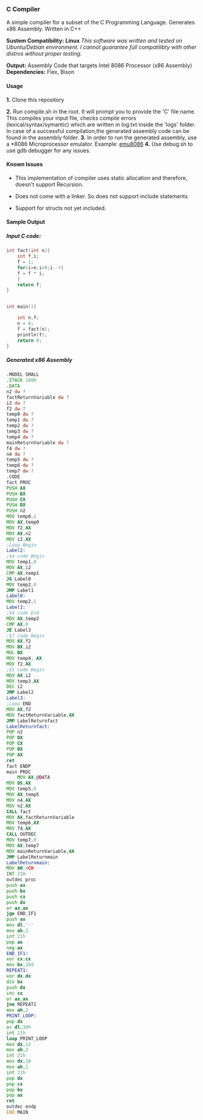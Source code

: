 ### C Compiler

A simple compiler for a subset of the C Programming Language.  Generates x86 Assembly. Written in C++ 

**Sustem Compatibility:** **Linux** 
*This software was written and tested on Ubuntu/Debian environment. I cannot guarantee full compatilibty with other distros without proper testing.*

**Output:** Assembly Code that targets Intel 8086 Processor (x86 Assembly)
**Dependencies:** Flex, Bison


#### Usage
**1.** Clone this repository

**2.** Run compile.sh in the root. It will prompt you to provide the 'C' file name. This compiles your input file, checks compile errors (lexical/syntax/symantic) which are written in log.txt inside the 'logs' folder. In case of a successful compilation,the generated assembly code can be found in the assembly folder.
**3.** In order to run the generated assembly, use a *8086 Microprocessor emulator. Example: [emu8086](https://emu8086-microprocessor-emulator.en.softonic.com/)
**4.** Use debug.sh to use gdb debugger for any issues.



#### Known Issues

- This implementation of compiler uses static allocation and therefore, doesn't support Recursion.

- Does not come with a linker. So does not support include statements

- Support for structs not yet included.

#### Sample Output
##### Input C code:
```c
int fact(int n){
    int f,i;
    f = 1;
    for(i=n;i>0;i--){
    f = f * i;
    }
    return f;
}


int main(){

    int n,f;
    n = 6;
    f = fact(n);
    println(f);
    return 0;
}

```
##### Generated x86 Assembly
```asm
.MODEL SMALL
.STACK 100H
.DATA 
n2 dw ?
factReturnVariable dw ?
i2 dw ?
f2 dw ?
temp0 dw ?
temp1 dw ?
temp2 dw ?
temp3 dw ?
temp4 dw ?
mainReturnVariable dw ?
f4 dw ?
n4 dw ?
temp5 dw ?
temp6 dw ?
temp7 dw ?
.CODE
fact PROC
PUSH AX
PUSH BX 
PUSH CX 
PUSH DX
PUSH n2
MOV temp0,1
MOV AX,temp0
MOV f2,AX
MOV AX,n2
MOV i2,AX
;Loop Begin
Label2:
;$4 code Begin
MOV temp1,0
MOV AX,i2
CMP AX,temp1
JG Label0
MOV temp2,0
JMP Label1
Label0:
MOV temp2,1
Label1:
;$4 code End
MOV AX,temp2
CMP AX,0
JE Label3
;$7 code Begin
MOV AX,f2
MOV BX,i2
MUL BX
MOV temp4, AX
MOV f2,AX
;$5 code Begin
MOV AX,i2
MOV temp3,AX
DEC i2
JMP Label2
Label3:
;Loop END
MOV AX,f2
MOV factReturnVariable,AX
JMP LabelReturnfact
LabelReturnfact:
POP n2
POP DX
POP CX
POP BX
POP AX
ret
fact ENDP
main PROC
    MOV AX,@DATA
MOV DS,AX 
MOV temp5,6
MOV AX,temp5
MOV n4,AX
MOV n2,AX
CALL fact
MOV AX,factReturnVariable
MOV temp6,AX
MOV f4,AX
CALL OUTDEC
MOV temp7,0
MOV AX,temp7
MOV mainReturnVariable,AX
JMP LabelReturnmain
LabelReturnmain:
MOV AH,4CH
INT 21H
outdec proc
push ax
push bx
push cx
push dx
or ax,ax
jge END_IF1
push ax
mov dl,'-'
mov ah,2
int 21h
pop ax
neg ax
END_IF1:
xor cx,cx
mov bx,10d
REPEAT1:
xor dx,dx
div bx
push dx
inc cx
or ax,ax
jne REPEAT1
mov ah,2
PRINT_LOOP:
pop dx
or dl,30h
int 21h
loop PRINT_LOOP
mov dx,13
mov ah,2
int 21h 
mov dx,10
mov ah,2
int 21h
pop dx
pop cx
pop bx
pop ax
ret
outdec endp
END MAIN


```
